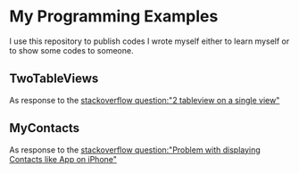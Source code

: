 # My Programming Examples

I use this repository to publish codes I wrote myself either to learn myself or to show some codes to someone.

## TwoTableViews

As response to the [stackoverflow question:"2 tableview on a single view"][1]


## MyContacts

As response to the [stackoverflow question:"Problem with displaying Contacts like App on iPhone"][2]

[1]: http://stackoverflow.com/questions/3489238/2-tableview-on-a-single-view/
[2]: http://stackoverflow.com/questions/3506992/problem-with-displaying-contacts-like-app-on-iphone